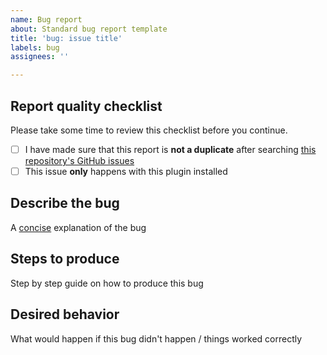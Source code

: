 ```yaml
---
name: Bug report
about: Standard bug report template
title: 'bug: issue title'
labels: bug
assignees: ''

---
```


## Report quality checklist
Please take some time to review this checklist before you continue.  
- [ ] I have made sure that this report is **not a duplicate** after searching [this repository's GitHub issues](https://github.com/Socketlike/SpotifyModal/issues)
- [ ] This issue **only** happens with this plugin installed

## Describe the bug
A [concise](https://dictionary.cambridge.org/dictionary/english/concise) explanation of the bug

## Steps to produce
Step by step guide on how to produce this bug

## Desired behavior
What would happen if this bug didn't happen / things worked correctly
